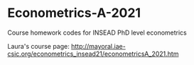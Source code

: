 # Econometrics-A-2021
Course homework codes for INSEAD PhD level econometrics

Laura's course page:
http://mayoral.iae-csic.org/econometrics_insead21/econometricsA_2021.htm
